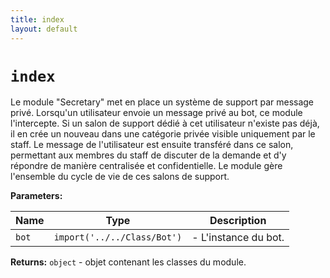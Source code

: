 ```yaml
---
title: index
layout: default
---
```


# `index`

Le module "Secretary" met en place un système de support par message privé. Lorsqu'un utilisateur envoie un message privé au bot, ce module l'intercepte. Si un salon de support dédié à cet utilisateur n'existe pas déjà, il en crée un nouveau dans une catégorie privée visible uniquement par le staff. Le message de l'utilisateur est ensuite transféré dans ce salon, permettant aux membres du staff de discuter de la demande et d'y répondre de manière centralisée et confidentielle. Le module gère l'ensemble du cycle de vie de ces salons de support.

**Parameters:**

| Name | Type | Description |
| ---- | ---- | ----------- |
| `bot` | `import('../../Class/Bot')` | - L'instance du bot. |

**Returns:** `object` - objet contenant les classes du module.


